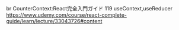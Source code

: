 br CounterContext:React完全入門ガイド 119 useContext,useReducer
https://www.udemy.com/course/react-complete-guide/learn/lecture/33043726#content
